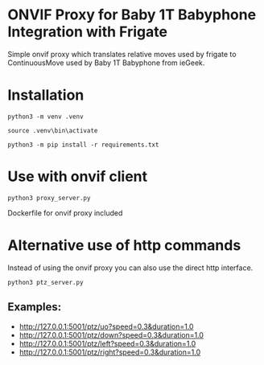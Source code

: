
# ONVIF Proxy for Baby 1T Babyphone Integration with Frigate

Simple onvif proxy which translates relative moves used by frigate to ContinuousMove used by Baby 1T Babyphone from ieGeek.

# Installation

```shell
python3 -m venv .venv
```

```shell
source .venv\bin\activate
```

```shell
python3 -m pip install -r requirements.txt
```

# Use with onvif client

```shell
python3 proxy_server.py
```
Dockerfile for onvif proxy included

# Alternative use of http commands

Instead of using the onvif proxy you can also use the direct http interface.

```shell
python3 ptz_server.py
```

## Examples:
  - http://127.0.0.1:5001/ptz/uo?speed=0.3&duration=1.0
  - http://127.0.0.1:5001/ptz/down?speed=0.3&duration=1.0
  - http://127.0.0.1:5001/ptz/left?speed=0.3&duration=1.0
  - http://127.0.0.1:5001/ptz/right?speed=0.3&duration=1.0

